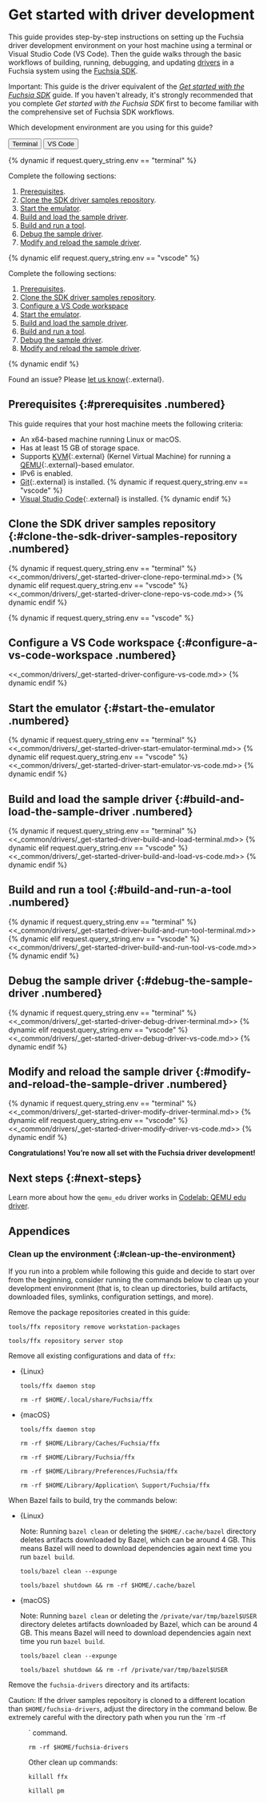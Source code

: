 # Get started with driver development

This guide provides step-by-step instructions on setting up the Fuchsia
driver development environment on your host machine using a terminal or
Visual Studio Code (VS Code). Then the guide walks through the basic
workflows of building, running, debugging, and updating
[drivers][driver-concepts] in a Fuchsia system using the
[Fuchsia SDK][using-the-sdk].

Important: This guide is the driver equivalent of the
[_Get started with the Fuchsia SDK_][get-started-sdk] guide. If you haven't
already, it's strongly recommended that you complete _Get started with the
Fuchsia SDK_ first to become familiar with the comprehensive set of
Fuchsia SDK workflows.

Which development environment are you using for this guide?

<div class="device-selector-intro">
  <devsite-nav-buttons name="env" type="text" param="always">
    <button value="terminal" default>Terminal</button>
    <button value="vscode">VS Code</button>
  </devsite-nav-buttons>
</div>

{% dynamic if request.query_string.env == "terminal" %}

Complete the following sections:

1. [Prerequisites](#prerequisites).
1. [Clone the SDK driver samples repository](#clone-the-sdk-driver-samples-repository).
1. [Start the emulator](#start-the-emulator).
1. [Build and load the sample driver](#build-and-load-the-sample-driver).
1. [Build and run a tool](#build-and-run-a-tool).
1. [Debug the sample driver](#debug-the-sample-driver).
1. [Modify and reload the sample driver](#modify-and-reload-the-sample-driver).

{% dynamic elif request.query_string.env == "vscode" %}

Complete the following sections:

1. [Prerequisites](#prerequisites).
1. [Clone the SDK driver samples repository](#clone-the-sdk-driver-samples-repository).
1. [Configure a VS Code workspace](#configure-a-vs-code-workspace)
1. [Start the emulator](#start-the-emulator).
1. [Build and load the sample driver](#build-and-load-the-sample-driver).
1. [Build and run a tool](#build-and-run-a-tool).
1. [Debug the sample driver](#debug-the-sample-driver).
1. [Modify and reload the sample driver](#modify-and-reload-the-sample-driver).

{% dynamic endif %}

Found an issue? Please [let us know][sdk-bug]{:.external}.

## Prerequisites {:#prerequisites .numbered}

This guide requires that your host machine meets the following criteria:

-  An x64-based machine running Linux or macOS.
-  Has at least 15 GB of storage space.
-  Supports [KVM][kvm]{:.external} (Kernel Virtual Machine) for running a
   [QEMU][qemu]{:.external}-based emulator.
-  IPv6 is enabled.
-  [Git][git-install]{:.external} is installed.
{% dynamic if request.query_string.env == "vscode" %}
- [Visual Studio Code][vscode-install]{:.external} is installed.
{% dynamic endif %}

## Clone the SDK driver samples repository {:#clone-the-sdk-driver-samples-repository .numbered}

{% dynamic if request.query_string.env == "terminal" %}
<<_common/drivers/_get-started-driver-clone-repo-terminal.md>>
{% dynamic elif request.query_string.env == "vscode" %}
<<_common/drivers/_get-started-driver-clone-repo-vs-code.md>>
{% dynamic endif %}

{% dynamic if request.query_string.env == "vscode" %}
## Configure a VS Code workspace {:#configure-a-vs-code-workspace .numbered}

<<_common/drivers/_get-started-driver-configure-vs-code.md>>
{% dynamic endif %}

## Start the emulator {:#start-the-emulator .numbered}

{% dynamic if request.query_string.env == "terminal" %}
<<_common/drivers/_get-started-driver-start-emulator-terminal.md>>
{% dynamic elif request.query_string.env == "vscode" %}
<<_common/drivers/_get-started-driver-start-emulator-vs-code.md>>
{% dynamic endif %}

## Build and load the sample driver {:#build-and-load-the-sample-driver .numbered}

{% dynamic if request.query_string.env == "terminal" %}
<<_common/drivers/_get-started-driver-build-and-load-terminal.md>>
{% dynamic elif request.query_string.env == "vscode" %}
<<_common/drivers/_get-started-driver-build-and-load-vs-code.md>>
{% dynamic endif %}

## Build and run a tool {:#build-and-run-a-tool .numbered}

{% dynamic if request.query_string.env == "terminal" %}
<<_common/drivers/_get-started-driver-build-and-run-tool-terminal.md>>
{% dynamic elif request.query_string.env == "vscode" %}
<<_common/drivers/_get-started-driver-build-and-run-tool-vs-code.md>>
{% dynamic endif %}

## Debug the sample driver {:#debug-the-sample-driver .numbered}

{% dynamic if request.query_string.env == "terminal" %}
<<_common/drivers/_get-started-driver-debug-driver-terminal.md>>
{% dynamic elif request.query_string.env == "vscode" %}
<<_common/drivers/_get-started-driver-debug-driver-vs-code.md>>
{% dynamic endif %}

## Modify and reload the sample driver {:#modify-and-reload-the-sample-driver .numbered}

{% dynamic if request.query_string.env == "terminal" %}
<<_common/drivers/_get-started-driver-modify-driver-terminal.md>>
{% dynamic elif request.query_string.env == "vscode" %}
<<_common/drivers/_get-started-driver-modify-driver-vs-code.md>>
{% dynamic endif %}

**Congratulations! You’re now all set with the Fuchsia driver development!**

## Next steps {:#next-steps}

Learn more about how the `qemu_edu` driver works
in [Codelab: QEMU edu driver][codelab-qemu-edu-driver].

## Appendices

### Clean up the environment {:#clean-up-the-environment}

If you run into a problem while following this guide and decide to start over
from the beginning, consider running the commands below to clean up
your development environment (that is, to clean up directories, build artifacts,
downloaded files, symlinks, configuration settings, and more).

Remove the package repositories created in this guide:

```posix-terminal
tools/ffx repository remove workstation-packages
```

```posix-terminal
tools/ffx repository server stop
```

Remove all existing configurations and data of `ffx`:

* {Linux}

  ```posix-terminal
  tools/ffx daemon stop
  ```

  ```posix-terminal
  rm -rf $HOME/.local/share/Fuchsia/ffx
  ```

* {macOS}

  ```posix-terminal
  tools/ffx daemon stop
  ```

  ```posix-terminal
  rm -rf $HOME/Library/Caches/Fuchsia/ffx
  ```

  ```posix-terminal
  rm -rf $HOME/Library/Fuchsia/ffx
  ```

  ```posix-terminal
  rm -rf $HOME/Library/Preferences/Fuchsia/ffx
  ```

  ```posix-terminal
  rm -rf $HOME/Library/Application\ Support/Fuchsia/ffx
  ```

When Bazel fails to build, try the commands below:


* {Linux}

  Note: Running `bazel clean` or deleting the `$HOME/.cache/bazel` directory
  deletes artifacts downloaded by Bazel, which can be around 4 GB. This means
  Bazel will need to download dependencies again next time you run `bazel build`.

  ```posix-terminal
  tools/bazel clean --expunge
  ```

  ```posix-terminal
  tools/bazel shutdown && rm -rf $HOME/.cache/bazel
  ```

* {macOS}

  Note: Running `bazel clean` or deleting the `/private/var/tmp/bazel$USER`
  directory deletes artifacts downloaded by Bazel, which can be around 4 GB.
  This means Bazel will need to download dependencies again next time you run
  `bazel build`.

  ```posix-terminal
  tools/bazel clean --expunge
  ```

  ```posix-terminal
  tools/bazel shutdown && rm -rf /private/var/tmp/bazel$USER
  ```

Remove the `fuchsia-drivers` directory and its artifacts:

Caution: If the driver samples repository is cloned to a different location
than `$HOME/fuchsia-drivers`, adjust the directory in the command below.
Be extremely careful with the directory path when you run the `rm -rf
<DIR>` command.

```posix-terminal
rm -rf $HOME/fuchsia-drivers
```

Other clean up commands:

```posix-terminal
killall ffx
```

```posix-terminal
killall pm
```

<!-- Reference links -->

[using-the-sdk]: /docs/development/sdk/index.md
[get-started-sdk]: /docs/get-started/sdk/index.md
[sdk-bug]: https://bugs.fuchsia.dev/p/fuchsia/issues/entry?template=Bazel
[kvm]: https://www.linux-kvm.org/page/Main_Page
[qemu]: https://www.qemu.org/
[bazel]: https://bazel.build/docs
[git]: https://git-scm.com/
[git-install]: https://git-scm.com/book/en/v2/Getting-Started-Installing-Git
[bazel-install]: https://bazel.build/install
[bazelisk-download]: https://github.com/bazelbuild/bazelisk/releases
[fuchsia-ssh-keys]: /docs/development/sdk/ffx/create-ssh-keys-for-devices.md
[ticket-01]: https://bugs.fuchsia.dev/p/fuchsia/issues/detail?id=97909
[sdk-driver-sample-repo]: https://fuchsia.googlesource.com/sdk-samples/drivers
[clang]: https://clang.llvm.org/
[fuchsia-idk]: /docs/development/idk/README.md
[edu-device]: https://fuchsia.googlesource.com/third_party/qemu/+/refs/heads/main/docs/specs/edu.txt
[qemu-edu]: https://fuchsia.googlesource.com/sdk-samples/drivers/+/refs/heads/main/src/qemu_edu/
[eductl-cml]: https://fuchsia.googlesource.com/sdk-samples/drivers/+/refs/heads/main/src/qemu_edu/meta/eductl.cml
[zxdb-user-guide]: /docs/development/debugger/README.md
[driver-concepts]: /docs/concepts/drivers/README.md
[codelab-qemu-edu-driver]: /docs/get-started/sdk/learn/driver/introduction.md
[driver-framework]: /docs/concepts/drivers/driver_framework.md
[femu]: /docs/development/sdk/ffx/start-the-fuchsia-emulator.md
[eductl_tools]: https://fuchsia.googlesource.com/sdk-samples/drivers/+/refs/heads/main/src/qemu_edu/tools/
[vscode-install]: https://code.visualstudio.com/Download
